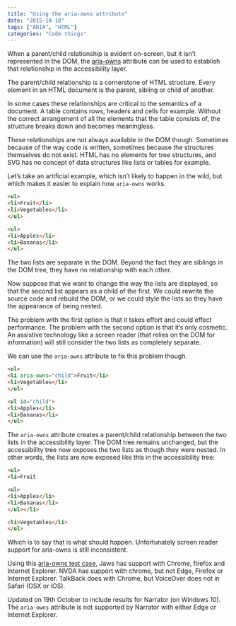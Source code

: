 ```yaml
---
title: "Using the aria-owns attribute"
date: "2015-10-18"
tags: ["ARIA", "HTML"]
categories: "Code things"
---
```


When a parent/child relationship is evident on-screen, but it isn’t represented in the DOM, the [aria-owns](http://www.w3.org/TR/wai-aria/states_and_properties#aria-owns) attribute can be used to establish that relationship in the accessibility layer.

The parent/child relationship is a cornerstone of HTML structure. Every element in an HTML document is the parent, sibling or child of another.

In some cases these relationships are critical to the semantics of a document. A table contains rows, headers and cells for example. Without the correct arrangement of all the elements that the table consists of, the structure breaks down and becomes meaningless.

These relationships are not always available in the DOM though. Sometimes because of the way code is written, sometimes because the structures themselves do not exist. HTML has no elements for tree structures, and SVG has no concept of data structures like lists or tables for example.

Let’s take an artificial example, which isn’t likely to happen in the wild, but which makes it easier to explain how `aria-owns` works.

```html
<ul>
<li>Fruit</li>
<li>Vegetables</li>
</ul>

<ul>
<li>Apples</li>
<li>Bananas</li>
</ul>
```

The two lists are separate in the DOM. Beyond the fact they are siblings in the DOM tree, they have no relationship with each other.

Now suppose that we want to change the way the lists are displayed, so that the second list appears as a child of the first. We could rewrite the source code and rebuild the DOM, or we could style the lists so they have the appearance of being nested.

The problem with the first option is that it takes effort and could effect performance. The problem with the second option is that it’s only cosmetic. An assistive technology like a screen reader (that relies on the DOM for information) will still consider the two lists as completely separate.

We can use the `aria-owns` attribute to fix this problem though.

```html
<ul>
<li aria-owns="child">Fruit</li>
<li>Vegetables</li>
</ul>

<ul id="child">
<li>Apples</li>
<li>Bananas</li>
</ul>
```

The `aria-owns` attribute creates a parent/child relationship between the two lists in the accessibility layer. The DOM tree remains unchanged, but the accessibility tree now exposes the two lists as though they were nested. In other words, the lists are now exposed like this in the accessibility tree:

```html
<ul>
<li>Fruit

<ul>
<li>Apples</li>
<li>Bananas</li>
</ul></li>

<li>Vegetables</li>
</ul>
```

Which is to say that is what should happen. Unfortunately screen reader support for aria-owns is still inconsistent.

Using this [aria-owns test case](http://ljwatson.github.io/test-cases/aria-owns/index.html), Jaws has support with Chrome, firefox and Internet Explorer. NVDA has support with chrome, but not Edge, Firefox or Internet Explorer. TalkBack does with Chrome, but VoiceOver does not in Safari (OSX or iOS).

Updated on 19th October to include results for Narrator (on Windows 10). The `aria-owns` attribute is not supported by Narrator with either Edge or Internet Explorer.
